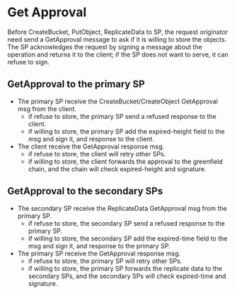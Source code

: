 # Get Approval

Before CreateBucket, PutObject, ReplicateData to SP, the request originator need send a GetApproval message to 
ask if it is willing to store the objects. The SP acknowledges the request by signing a message about the operation 
and returns it to the client; if the SP does not want to serve, it can refuse to sign.


## GetApproval to the primary SP
* The primary SP receive the CreateBucket/CreateObject GetApproval msg from the client.
  * if refuse to store, the primary SP send a refused response to the client.
  * if willing to store, the primary SP add the expired-height field to the msg and sign it, and response to the client.
* The client receive the GetApproval response msg.
  * if refuse to store, the client will retry other SPs.
  * if willing to store, the client forwards the approval to the greenfield chain, and the chain will check expired-height and signature.

## GetApproval to the secondary SPs
* The secondary SP receive the ReplicateData GetApproval msg from the primary SP.
  * if refuse to store, the secondary SP send a refused response to the primary SP.
  * if willing to store, the secondary SP add the expired-time field to the msg and sign it, and response to the primary SP.
* The primary SP receive the GetApproval response msg.
  * if refuse to store, the primary SP will retry other SPs.
  * if willing to store, the primary SP forwards the replicate data to the secondary SPs, and the secondary SPs will check expired-time and signature.
